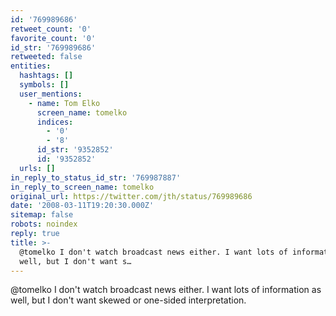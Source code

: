 ```yaml
---
id: '769989686'
retweet_count: '0'
favorite_count: '0'
id_str: '769989686'
retweeted: false
entities:
  hashtags: []
  symbols: []
  user_mentions:
    - name: Tom Elko
      screen_name: tomelko
      indices:
        - '0'
        - '8'
      id_str: '9352852'
      id: '9352852'
  urls: []
in_reply_to_status_id_str: '769987887'
in_reply_to_screen_name: tomelko
original_url: https://twitter.com/jth/status/769989686
date: '2008-03-11T19:20:30.000Z'
sitemap: false
robots: noindex
reply: true
title: >-
  @tomelko I don't watch broadcast news either. I want lots of information as
  well, but I don't want s…
---
```


@tomelko I don't watch broadcast news either. I want lots of information as well, but I don't want skewed or one-sided interpretation.